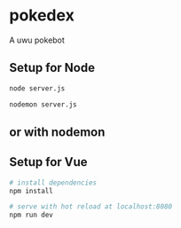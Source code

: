 # pokedex

A uwu pokebot

## Setup for Node
```bash
node server.js
```
```bash
nodemon server.js
```
## or with nodemon

## Setup for Vue

``` bash
# install dependencies
npm install

# serve with hot reload at localhost:8080
npm run dev

